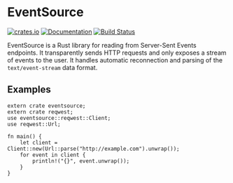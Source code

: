 # EventSource

[![crates.io](https://img.shields.io/crates/v/eventsource.svg)](https://crates.io/crates/eventsource) [![Documentation](https://docs.rs/eventsource/badge.svg)](https://docs.rs/eventsource/) [![Build Status](https://travis-ci.org/lluchs/eventsource.svg?branch=master)](https://travis-ci.org/lluchs/eventsource)

EventSource is a Rust library for reading from Server-Sent Events endpoints. It transparently
sends HTTP requests and only exposes a stream of events to the user. It handles automatic
reconnection and parsing of the `text/event-stream` data format.

## Examples

```no_run
extern crate eventsource;
extern crate reqwest;
use eventsource::reqwest::Client;
use reqwest::Url;
                                                                                              
fn main() {
    let client = Client::new(Url::parse("http://example.com").unwrap());
    for event in client {
        println!("{}", event.unwrap());
    }
}
```
